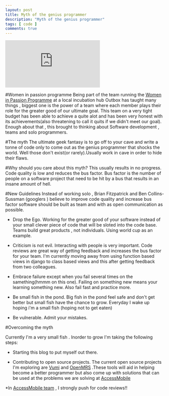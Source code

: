 ```yaml
---
layout: post
title: Myth of the genius programmer
description: "Myth of the genius programmer"
tags: [ code ]
comments: true
---
```


<iframe src="https://www.youtube.com/embed/0SARbwvhupQ" frameborder="0" > </iframe>

#Women in passion programme
Being part of the team running the  [Women in Passion Programme](http://www.wopa.outbox.co.ug/about-wopa-program) at a local incubation hub Outbox has taught many things , biggest one is the power of a team where each member plays their role for the greater good of our ultimate goal. This team on a very tight budget has been able to achieve a quite alot and has been very honest with its achievements(also threatening to call it quits if we didn't meet our goal). Enough about that , this brought to thinking about Software development , teams and solo programmers.

#The myth
The ultimate geek fantasy is to go off to your cave and write a tonne of code only to come out as the genius programmer that shocks the world. Well those don't exist(or rarely).Usually work in cave in order to hide their flaws.

#Why should you care about this myth?
This usually results in no progress. Code quality is low and reduces the bus factor. Bus factor is the number of people on a software project that need to be hit by a bus that results in an insane amount of hell.

#New Guidelines
Instead of working solo , Brian Fitzpatrick and Ben Collins-Sussman (googlers ) believe to improve code quality and increase bus factor software should be built as team and with as open communication as possible.

* Drop the Ego. Working for the greater good of your software instead of your small clever piece of code that will be sloted into the code base. Teams build great products , not individuals. Using world cup as an example.

* Criticism is not evil. Interacting with people is very important. Code reviews are great way of getting feedback and increases the bus factor for your team. I'm currently moving away from using function based views in django to class based views and this after getting feedback from two colleagues.  

* Embrace failure except when you fail several times on the samething(hmmm on this one). Failing on something new means your learning something new. Also fail fast and practice more.

* Be small fish in the pond. Big fish in the pond feel safe and don't get better but small fish have the chance to grow. Everyday I wake up hoping i'm a small fish (hoping not to get eaten)

* Be vulnerable. Admit your mistakes.

#Overcoming the myth

Currently I'm a very small fish . Inorder to grow  I'm taking the following steps:

* Starting this blog to put myself out there.

* Contributing to open source projects. The current open source projects I'm exploring are [Vumi](https://github.com/praekelt/vumi) and [OpenMRS](https://github.com/openmrs/openmrs-core) .These tools will aid in helping become a better programmer but also come up with solutions that can be used at the problems we are solving at [AccessMobile](http://accessmobileinc.com/)

*In [AccessMobile team](http://accessmobileinc.com/about/team/) , I strongly push for code reviews!!





